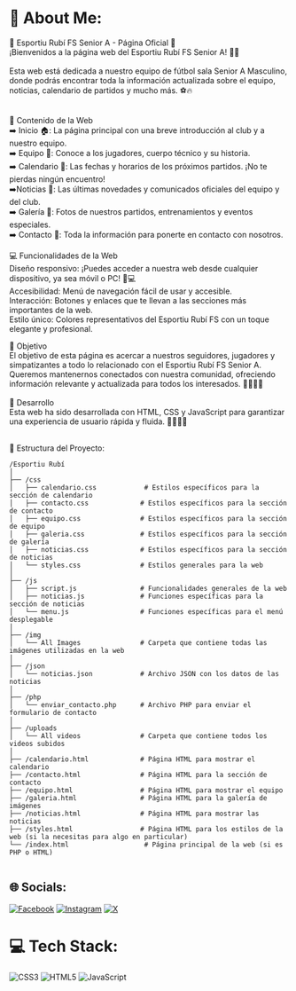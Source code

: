 # 💫 About Me:
🌟 Esportiu Rubí FS Senior A - Página Oficial 🌟<br>¡Bienvenidos a la página web del Esportiu Rubí FS Senior A! 🙌💥<br><br>Esta web está dedicada a nuestro equipo de fútbol sala Senior A Masculino, donde podrás encontrar toda la información actualizada sobre el equipo, noticias, calendario de partidos y mucho más. ⚽️🔥<br><br>

📝 Contenido de la Web<br>
➡️ Inicio 🏠: La página principal con una breve introducción al club y a nuestro equipo.<br>
➡️ Equipo 👥: Conoce a los jugadores, cuerpo técnico y su historia.<br>
➡️ Calendario 📅: Las fechas y horarios de los próximos partidos. ¡No te pierdas ningún encuentro!<br>
➡️Noticias 📰: Las últimas novedades y comunicados oficiales del equipo y del club.<br>
➡️ Galería 📸: Fotos de nuestros partidos, entrenamientos y eventos especiales.<br>
➡️ Contacto 📧: Toda la información para ponerte en contacto con nosotros.<br>

💻 Funcionalidades de la Web<br>
Diseño responsivo: ¡Puedes acceder a nuestra web desde cualquier dispositivo, ya sea móvil o PC! 📱💻<br>
Accesibilidad: Menú de navegación fácil de usar y accesible.<br>
Interacción: Botones y enlaces que te llevan a las secciones más importantes de la web.<br>
Estilo único: Colores representativos del Esportiu Rubí FS con un toque elegante y profesional.<br>

🎯 Objetivo<br>El objetivo de esta página es acercar a nuestros seguidores, jugadores y simpatizantes a todo lo relacionado con el Esportiu Rubí FS Senior A. Queremos mantenernos conectados con nuestra comunidad, ofreciendo información relevante y actualizada para todos los interesados. 🙋‍♂️🙋‍♀️<br><br>🚀 Desarrollo<br>Esta web ha sido desarrollada con HTML, CSS y JavaScript para garantizar una experiencia de usuario rápida y fluida. 👨‍💻👩‍💻<br><br>

📂 Estructura del Proyecto:
```
/Esportiu Rubí
│
├── /css
│   ├── calendario.css            # Estilos específicos para la sección de calendario
│   ├── contacto.css             # Estilos específicos para la sección de contacto
│   ├── equipo.css               # Estilos específicos para la sección de equipo
│   ├── galeria.css              # Estilos específicos para la sección de galería
│   ├── noticias.css             # Estilos específicos para la sección de noticias
│   └── styles.css               # Estilos generales para la web
│
├── /js
│   ├── script.js                # Funcionalidades generales de la web
│   ├── noticias.js              # Funciones específicas para la sección de noticias
│   └── menu.js                  # Funciones específicas para el menú desplegable
│
├── /img
│   └── All Images               # Carpeta que contiene todas las imágenes utilizadas en la web
│
├── /json
│   └── noticias.json            # Archivo JSON con los datos de las noticias
│
├── /php
│   └── enviar_contacto.php      # Archivo PHP para enviar el formulario de contacto
│
├── /uploads
│   └── All videos               # Carpeta que contiene todos los videos subidos
│
├── /calendario.html             # Página HTML para mostrar el calendario
├── /contacto.html               # Página HTML para la sección de contacto
├── /equipo.html                 # Página HTML para mostrar el equipo
├── /galeria.html                # Página HTML para la galería de imágenes
├── /noticias.html               # Página HTML para mostrar las noticias
├── /styles.html                 # Página HTML para los estilos de la web (si la necesitas para algo en particular)
└── /index.html                   # Página principal de la web (si es PHP o HTML)
      
```




## 🌐 Socials:
[![Facebook](https://img.shields.io/badge/Facebook-%231877F2.svg?logo=Facebook&logoColor=white)](https://facebook.com/https://www.facebook.com/esportiurubifs/?locale=es_ES) [![Instagram](https://img.shields.io/badge/Instagram-%23E4405F.svg?logo=Instagram&logoColor=white)](https://instagram.com/https://www.instagram.com/esportiurubifs/) [![X](https://img.shields.io/badge/X-black.svg?logo=X&logoColor=white)](https://x.com/https://x.com/esportiurubifs?s=11&t=e5vpZSyaAc1aYqI4skm5Jw) 

# 💻 Tech Stack:
![CSS3](https://img.shields.io/badge/css3-%231572B6.svg?style=for-the-badge&logo=css3&logoColor=white) ![HTML5](https://img.shields.io/badge/html5-%23E34F26.svg?style=for-the-badge&logo=html5&logoColor=white) ![JavaScript](https://img.shields.io/badge/javascript-%23323330.svg?style=for-the-badge&logo=javascript&logoColor=%23F7DF1E)
